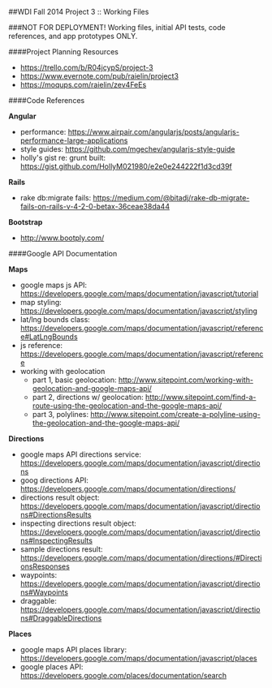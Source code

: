 ##WDI Fall 2014 Project 3 :: Working Files

###NOT FOR DEPLOYMENT!
Working files, initial API tests, code references, and app prototypes ONLY.


####Project Planning Resources
* https://trello.com/b/R04jcypS/project-3
* https://www.evernote.com/pub/raielin/project3
* https://moqups.com/raielin/zev4FeEs


####Code References

**Angular**
* performance: https://www.airpair.com/angularjs/posts/angularjs-performance-large-applications
* style guides: https://github.com/mgechev/angularjs-style-guide
* holly's gist re: grunt built: https://gist.github.com/HollyM021980/e2e0e244222f1d3cd39f

**Rails**
* rake db:migrate fails: https://medium.com/@bitadj/rake-db-migrate-fails-on-rails-v-4-2-0-betax-36ceae38da44

**Bootstrap**
* http://www.bootply.com/


####Google API Documentation

**Maps**
* google maps js API: https://developers.google.com/maps/documentation/javascript/tutorial
* map styling: https://developers.google.com/maps/documentation/javascript/styling
* lat/lng bounds class: https://developers.google.com/maps/documentation/javascript/reference#LatLngBounds
* js reference: https://developers.google.com/maps/documentation/javascript/reference
* working with geolocation
  * part 1, basic geolocation: http://www.sitepoint.com/working-with-geolocation-and-google-maps-api/
  * part 2, directions w/ geolocation: http://www.sitepoint.com/find-a-route-using-the-geolocation-and-the-google-maps-api/
  * part 3, polylines: http://www.sitepoint.com/create-a-polyline-using-the-geolocation-and-the-google-maps-api/

**Directions**
* google maps API directions service: https://developers.google.com/maps/documentation/javascript/directions
* goog directions API: https://developers.google.com/maps/documentation/directions/
* directions result object: https://developers.google.com/maps/documentation/javascript/directions#DirectionsResults
* inspecting directions result object: https://developers.google.com/maps/documentation/javascript/directions#InspectingResults
* sample directions result: https://developers.google.com/maps/documentation/directions/#DirectionsResponses
* waypoints: https://developers.google.com/maps/documentation/javascript/directions#Waypoints
* draggable: https://developers.google.com/maps/documentation/javascript/directions#DraggableDirections

**Places**
* google maps API places library: https://developers.google.com/maps/documentation/javascript/places
* google places API: https://developers.google.com/places/documentation/search


